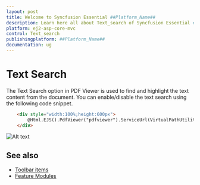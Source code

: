 ```yaml
---
layout: post
title: Welcome to Syncfusion Essential ##Platform_Name##
description: Learn here all about Text_search of Syncfusion Essential ##Platform_Name## widgets based on HTML5 and jQuery.
platform: ej2-asp-core-mvc
control: Text_search
publishingplatform: ##Platform_Name##
documentation: ug
---
```


# Text Search

The Text Search option in PDF Viewer is used to find and highlight the text content from the document. You can enable/disable the text search using the following code snippet.

```html
    <div style="width:100%;height:600px">
        @Html.EJS().PdfViewer("pdfviewer").ServiceUrl(VirtualPathUtility.ToAbsolute("~/api/PdfViewer/")).EnableTextSearch(true).DocumentPath("Hive_Succinctly.pdf").Render()
    </div>
```

![Alt text](./images/search.png)

## See also

* [Toolbar items](./toolbar)
* [Feature Modules](./feature-module)